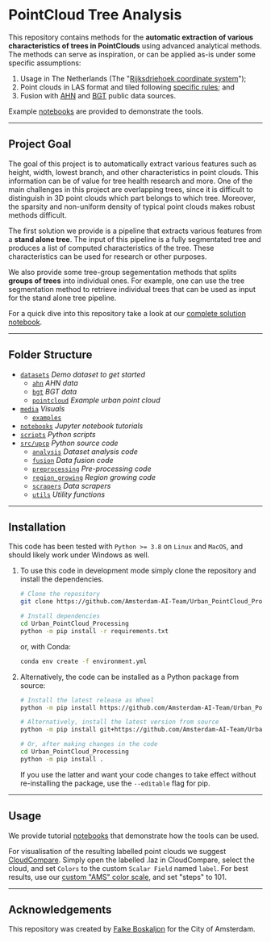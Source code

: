 # PointCloud Tree Analysis

This repository contains methods for the **automatic extraction of various characteristics of trees in PointClouds** using advanced analytical methods. The methods can serve as inspiration, or can be applied as-is under some specific assumptions:

1. Usage in The Netherlands (The "[Rijksdriehoek coordinate system](https://nl.wikipedia.org/wiki/Rijksdriehoeksco%C3%B6rdinaten)");
2. Point clouds in LAS format and tiled following [specific rules](datasets); and
3. Fusion with [AHN](https://www.ahn.nl/) and [BGT](https://www.geobasisregistraties.nl/basisregistraties/grootschalige-topografie) public data sources.

Example [notebooks](notebooks) are provided to demonstrate the tools.

---

## Project Goal

The goal of this project is to automatically extract various features such as height, width, lowest branch, and other characteristics in point clouds. This information can be of value for tree health research and more. One of the main challenges in this project are overlapping trees, since it is difficult to distinguish in 3D point clouds which part belongs to which tree. Moreover, the sparsity and non-uniform density of typical point clouds makes robust methods difficult.

The first solution we provide is a pipeline that extracts various features from a **stand alone tree**. The input of this pipeline is a fully segmentated tree and produces a list of computed characteristics of the tree. These characteristics can be used for research or other purposes.

We also provide some tree-group segementation methods that splits **groups of trees** into individual ones. For example, one can use the tree segmentation method to retrieve individual trees that can be used as input for the stand alone tree pipeline.

For a quick dive into this repository take a look at our [complete solution notebook](notebooks/0.%20Complete%20solution.ipynb).

---

## Folder Structure

 * [`datasets`](./datasets) _Demo dataset to get started_
   * [`ahn`](./datasets/ahn) _AHN data_
   * [`bgt`](./datasets/bgt) _BGT data_
   * [`pointcloud`](./datasets/pointcloud) _Example urban point cloud_
 * [`media`](./media) _Visuals_
   * [`examples`](./media/examples)
 * [`notebooks`](./notebooks) _Jupyter notebook tutorials_
 * [`scripts`](./scripts) _Python scripts_
 * [`src/upcp`](./src/upcp) _Python source code_
   * [`analysis`](./src/upcp/analysis) _Dataset analysis code_
   * [`fusion`](./src/upcp/fusion) _Data fusion code_
   * [`preprocessing`](./src/upcp/preprocessing) _Pre-processing code_
   * [`region_growing`](./src/upcp/region_growing) _Region growing code_
   * [`scrapers`](./src/upcp/scrapers) _Data scrapers_
   * [`utils`](./src/upcp/utils) _Utility functions_

---

## Installation

This code has been tested with `Python >= 3.8` on `Linux` and `MacOS`, and should likely work under Windows as well.

1.  To use this code in development mode simply clone the repository and install the dependencies.

    ```bash
    # Clone the repository
    git clone https://github.com/Amsterdam-AI-Team/Urban_PointCloud_Processing.git

    # Install dependencies
    cd Urban_PointCloud_Processing
    python -m pip install -r requirements.txt
    ```

    or, with Conda:
    ```bash
    conda env create -f environment.yml
    ```

2.  Alternatively, the code can be installed as a Python package from source:

    ```bash
    # Install the latest release as Wheel
    python -m pip install https://github.com/Amsterdam-AI-Team/Urban_PointCloud_Processing/releases/download/v0.1/upcp-0.1-py3-none-any.whl

    # Alternatively, install the latest version from source
    python -m pip install git+https://github.com/Amsterdam-AI-Team/Urban_PointCloud_Processing.git#egg=upcp

    # Or, after making changes in the code
    cd Urban_PointCloud_Processing
    python -m pip install .
    ```

    If you use the latter and want your code changes to take effect without re-installing the package, use the `--editable` flag for pip.

---

## Usage

We provide tutorial [notebooks](notebooks) that demonstrate how the tools can be used.

For visualisation of the resulting labelled point clouds we suggest [CloudCompare](https://www.danielgm.net/cc/). Simply open the labelled .laz in CloudCompare, select the cloud, and set `Colors` to the custom `Scalar Field` named `label`. For best results, use our [custom "AMS" color scale](https://github.com/Amsterdam-AI-Team/Urban_PointCloud_Processing/raw/main/media/cc_color_scale.xml), and set "steps" to 101.

---

## Acknowledgements

This repository was created by [Falke Boskaljon](https://falke-boskaljon.nl/) for the City of Amsterdam.
